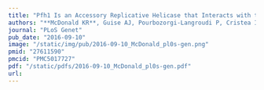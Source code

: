 ```yaml
---
title: "Pfh1 Is an Accessory Replicative Helicase that Interacts with the Replisome to Facilitate Fork Progression and Preserve Genome Integrity"
authors: "**McDonald KR**, Guise AJ, Pourbozorgi-Langroudi P, Cristea IM, Zakian VA, Capra JA, Sabouri N."
journal: "PLoS Genet"
pub_date: "2016-09-10"
image: "/static/img/pub/2016-09-10_McDonald_pl0s-gen.png"
pmid: "27611590"
pmcid: "PMC5017727"
pdf: "/static/pdfs/2016-09-10_McDonald_pl0s-gen.pdf"
url: 
---
```

